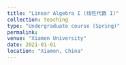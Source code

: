 ```yaml
---
title: "Linear Algebra I (线性代数 I)"
collection: teaching
type: "Undergraduate course (Spring)"
permalink: 
venue: "Xiamen University"
date: 2021-01-01
location: "Xiamen, China"
---
```

